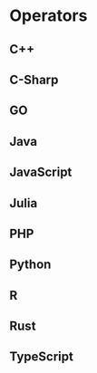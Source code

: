 # Operators


<!-- DESCRIPTION -->


## C++



## C-Sharp



## GO



## Java



## JavaScript



## Julia



## PHP



## Python



## R



## Rust



## TypeScript
